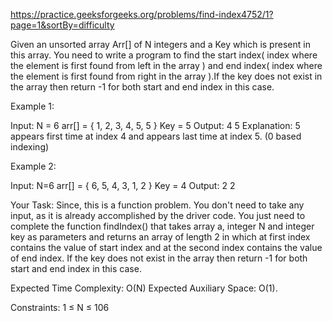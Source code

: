 https://practice.geeksforgeeks.org/problems/find-index4752/1?page=1&sortBy=difficulty

Given an unsorted array Arr[] of N integers and a Key which is present in this array. You need to write a program to find the start index( index where the element is first found from left in the array ) and end index( index where the element is first found from right in the array ).If the key does not exist in the array then return -1 for both start and end index in this case.

Example 1:

Input:
N = 6
arr[] = { 1, 2, 3, 4, 5, 5 }
Key = 5
Output:  4 5
Explanation:
5 appears first time at index 4 and
appears last time at index 5.
(0 based indexing)
 

Example 2:

Input:
N=6
arr[] = { 6, 5, 4, 3, 1, 2 }
Key = 4
Output:  2 2 

Your Task:
Since, this is a function problem. You don't need to take any input, as it is already accomplished by the driver code. You just need to complete the function findIndex() that takes array a, integer N and integer key as parameters and returns an array of length 2 in which at first index contains the value of start index and at the second index contains the value of end index. If the key does not exist in the array then return -1 for both start and end index in this case.


Expected Time Complexity: O(N)
Expected Auxiliary Space: O(1).

Constraints:
1 ≤ N ≤ 106

